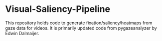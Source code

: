 # Visual-Saliency-Pipeline
This repository holds code to generate fixation/saliency/heatmaps from gaze data for videos. It is primarily updated code from pygazeanalyzer by Edwin Dalmaijer.
